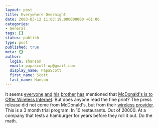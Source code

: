 ```yaml
---
layout: post
title: Everywhere Overnight
date: 2003-03-12 11:03:19.000000000 +01:00
categories:
- General
tags: []
status: publish
type: post
published: true
meta: {}
author:
  login: shanson
  email: papascott-wp@gmail.com
  display_name: PapaScott
  first_name: Scott
  last_name: Hanson
---
```

<p>It seems <a href="http://radio.weblogs.com/0103021/2003/03/12.html#a824">everyone</a> <a href="http://www.schockwellenreiter.de/2003/03/12.html#00857">and</a> <a href="http://radio.weblogs.com/0001011/2003/03/10.html#a2466">his</a> <a href="http://www.instapundit.com/archives/008080.php#008080">brother</a> <a href="http://slashdot.org/articles/03/03/11/135255.shtml?tid=187">has</a> mentioned that <a title="Yahoo! News - McDonald's to Offer Wireless Internet" href="http://story.news.yahoo.com/news?tmpl=story&u=/ap/20030311/ap_on_hi_te/mcdonalds_intel">McDonald's is to Offer Wireless Internet</a>. But does anyone read the fine print? The press release did not come from McDonald's, but from their <a href="http://www.cometanetworks.com/launch.html">wireless provider</a>. This is a 3 month trial program. In 10 restaurants. Out of 20000. At a company that tests a hamburger for years before they roll it out. Do the math.</p>
